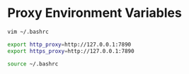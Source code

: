 # Proxy Environment Variables

```bash
vim ~/.bashrc
```

```bash
export http_proxy=http://127.0.0.1:7890
export https_proxy=http://127.0.0.1:7890
```

```bash
source ~/.bashrc
```
